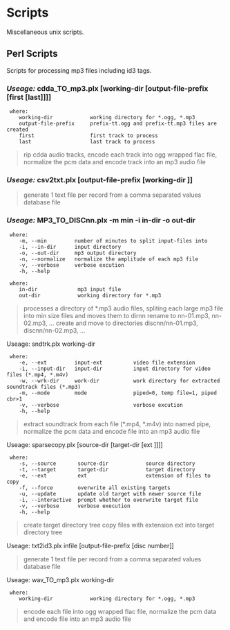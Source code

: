 # Scripts
Miscellaneous unix scripts.
## Perl Scripts
Scripts for processing mp3 files including id3 tags.

### _Useage:_ cdda_TO_mp3.plx [working-dir [output-file-prefix [first [last]]]] 

     where:
        working-dir            working directory for *.ogg, *.mp3
        output-file-prefix     prefix-tt.ogg and prefix-tt.mp3 files are created
        first                  first track to process
        last                   last track to process
> rip cdda audio tracks,
> encode each track into ogg wrapped flac file,
> normalize the pcm data and
> encode track into an mp3 audio file
 
### _Useage:_ csv2txt.plx [output-file-prefix [working-dir ]]
 
>generate 1 text file per record
>from a comma separated values database file


### _Useage:_ MP3_TO_DISCnn.plx -m min -i in-dir -o out-dir
  
     where:
        -m, --min         number of minutes to split input-files into
        -i, --in-dir      input directory
        -o, --out-dir     mp3 output directory
        -n, --normalize   normalize the amplitude of each mp3 file
        -v, --verbose     verbose excution
        -h, --help

     where:
        in-dir             mp3 input file
        out-dir            working directory for *.mp3
 >processes a directory of *.mp3 audio files, spliting each large mp3 file into min size files and moves them to dirnn
 >rename to nn-01.mp3, nn-02.mp3, ...
 >create and move to directories discnn/nn-01.mp3, discnn/nn-02.mp3, ...

 
Useage: sndtrk.plx working-dir
 
     where:
        -e, --ext         input-ext          video file extension
        -i, --input-dir   input-dir          input directory for video files (*.mp4, *.m4v)
        -w, --wrk-dir     work-dir           work directory for extracted soundtrack files (*.mp3)
        -m, --mode        mode               piped=0, temp file=1, piped cbr>1
        -v, --verbose                        verbose excution
        -h, --help          
> extract soundtrack from each file (*.mp4, *.m4v) into named pipe,
> normalize the pcm data and
> encode file into an mp3 audio file

Useage: sparsecopy.plx [source-dir [target-dir [ext ]]]]
 
     where:
        -s, --source       source-dir            source directory
        -t, --target       target-dir            target directory
        -e, --ext          ext                   extension of files to copy
        -f, --force        overwrite all existing targets
        -u, --update       update old target with newer source file
        -i, --interactive  prompt whether to overwrite target file
        -v, --verbose      verbose execution
        -h, --help          
> create target directory tree
> copy files with extension ext into target directory tree

Useage: txt2id3.plx infile [output-file-prefix [disc number]]
> generate 1 text file per record
> from a comma separated values database file

Useage: wav_TO_mp3.plx working-dir
 
     where:
        working-dir            working directory for *.ogg, *.mp3          
> encode each file into ogg wrapped flac file,
> normalize the pcm data and
> encode file into an mp3 audio file



